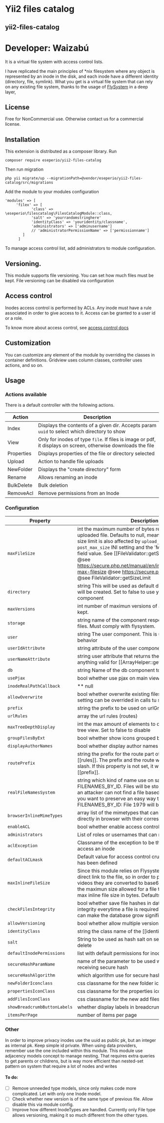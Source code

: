 
# Yii2 files catalog
## yii2-files-catalog

# Developer: Waizabú

It is a virtual file system with access control lists.

I have replicated the main principles of *nix filesystem where any object is represented
by an inode in the disk, and each inode have a different identity (directory, file, symlink).
What you get is a virtual file system that can rely on any existing file system, thanks to the usage of
[FlySystem](https://flysystem.thephpleague.com/docs/usage/filesystem-api/) in a deep layer,


## License
Free for NonCommercial use. Otherwise contact us for a commercial license.
## Installation

This extension is distributed as a composer library. Run
```
composer require eseperio/yii2-files-catalog
```

Then run migration
```
php yii migrate/up --migrationPath=@vendor/eseperio/yii2-files-catalog/src/migrations
```

Add the module to your modules configuration
```
'modules' => [
     'filex' => [
            'class' => \eseperio\filescatalog\FilesCatalogModule::class,
            'salt' => 'yourrandomstringhere'
            'identityClass' => 'youridentity/classname',
            'administrators' => ['adminusername']
            // 'administratorPermissionName' => ['permissionname']
        ]
      ]

```


To manage access control list, add administrators to module configuration.
## Versioning.

This module supports file versioning. You can set how much files must be kept. File versioning can be disabled via configuration

## Access control

Inodes access control is performed by ACLs. Any inode must have a rule associated in order to give access to it.
Access can be granted to a user id or a role.

To know more about access control, see [access control docs](docs/acl.md)

## Customization
You can customize any element of the module by overriding the classes in container definitions.
Gridview uses column classes, controller uses actions, and so on.


## Usage

### Actions available
There is a default controller with the following actions.


| Action | Description |
|---|---|
|Index| Displays the contents of a given dir. Accepts param `uuid` to select which directory to show|
|View| Only for inodes of type `file`. If files is image or pdf, it displays on screen, otherwise downloads the file |
|Properties| Displays properties of the file or directory selected|
|Upload| Action to handle file uploads|
|NewFolder| Displays the "create directory" form|
|Rename| Allows renaming an inode|
|BulkDelete| Bulk deletion|
|RemoveAcl|Remove permissions from an Inode|

### Configuration

|Property|Description|Default|
|--------|-----------|-------|
|`maxFileSize`|  int the maximum number of bytes required for the uploaded file. Defaults to null, meaning no limit. Note, the size limit is also affected by `upload_max_filesize` and `post_max_size` INI setting and the 'MAX_FILE_SIZE' hidden field value. See [[FileValidator::getSizeLimit()]] for details. @see https://secure.php.net/manual/en/ini.core.php#ini.upload-max-filesize @see https://secure.php.net/post-max-size @see FileValidator::getSizeLimit|null|
|`directory`|  string This will be used as default directory where all files will be created. Set to false to use your  default storage component|'filex'|
|`maxVersions`|  int number of maximun versions of a files that can be kept.|4|
|`storage`|  string name of the component responsible of handling files. Must comply with flysystem.|'storage'|
|`user`|  string The user component. This is used on blameable behavior|'user'|
|`userIdAttribute`|  string attribute of the user component|'id'|
|`userNameAttribute`|  string user attribute that returns the name. Can be a anything valid for [[ArrayHelper::getValue()]]|'username'|
|`db`|  string Name of the db component to use on data handling|'db'|
|`usePjax`|  bool whether use pjax on main view|true|
|`inodeRealPathCallback`|**  null|array|\Closure Callable used to bypass current inodeRealPath calculation|null|
|`allowOverwrite`|  bool whether overwrite existing files. Remember this setting can be overrided in calls tu save|false| 
|`prefix`|  string the prefix to be used on urlGroup|'filex'|
|`urlRules`| array the url rules (routes)|'<controller:[\w\-]+>|<action:[\w\-]+>' => '<controller>|<action>'|
|`maxTreeDepthDisplay`|  int the max amount of elements to display when using a tree view. Set to false to disable|4|
|`groupFilesByExt`|  bool whether show icons grouped by extension|false|
|`displayAuthorNames`|  bool whether display author names on views|true|
|`routePrefix`|  string the prefix for the route part of every rule declared in [[rules]]. The prefix and the route will be separated with a slash. If this property is not set, it will take the value of [[prefix]].|"filesCatalog"|
|`realFileNamesSystem`|  string which kind of name use on saving files. Defaults to FILENAMES_BY_ID. Files will be stored using its own id, so an attacker can not find a file based on their public uuid. If you want to preserve an easy way to find physical FILENAMES_BY_ID: File 1979 will become prefix|1|9|7|9|1979 FILENAMES_BY_UUID: File 146d8c31-ca60-411f-b112-7dd1bc5e8e46 will become prefix|14|6d|8c|31|ca|60|41|1f|b1|12|7d|d1|bc|5e|8e|46|146d8c31-ca60-411f-b112-7dd1bc5e8e46 FILENAMES_REAL will create parent directories with the name of the parent virtual directories.|self::FILENAMES_BY_ID|
|`browserInlineMimeTypes`|  array list of the mimetypes that can be represented directly in browser with their corresponding tag||
|`enableACL`|  bool whether enable access control list|true|
|`administrators`| List of roles or usernames that can manage acl|\['admin'\]|
|`aclException`| Classname of the exception to be thrown when user can access an inode|`eseperio\filescatalog\exceptions\FilexAccessDeniedException`|
|`defaultACLmask`|Default value for access control crud mask when no one has been defined|4|
|`maxInlineFileSize`| Since this module relies on Flysystem, you can not have a direct link to the file, so in order to preview images or mp4 videos they are converted to base64. This number limits the maximun size allowed for a file to be embedded.  int max inline file size in bytes. Defaults to 10Mb|10000000|
|`checkFilesIntegrity`|  bool whether save file hashes in database and check integrity everytime a file is required.   In large filesystems it can make the database grow significantly.|true|
|`allowVersioning`|  bool whether allow multiple versions of a file.|true|
|`identityClass`| string the class name of the [[identity]] object.|null|
|`salt`|String to be used as hash salt on sensitive operations, like delete|null|
|`defaultInodePermissions`|list with default permissions for inodes|\[AccessControl::ACTION_READ\]
|`secureHashParamName`|name of the parameter to be used when sending and receiving secure hash|fxsh|
|`secureHashAlgorithm`| which algorithm use for secure hash generation| SHA3-256|
|`newFolderIconclass`|css classname for the new folder icon |'glyphicon glyphicon-folder-open';
|`propertiesIconClass`|css classname for the properties icon |glyphicon glyphicon-list-alt
|`addFilesIconClass`|css classname for the new add files icon |glyphicon glyphicon-cloud-upload|
|`showBreadcrumbButtonLabels`|whether display labels in breadcrumb buttons|false|
|`itemsPerPage`|number of items per page|10|
  





### Other
In order to improve privacy inodes use the uuid as public pk, but an integer as internal pk. Keep simple id private. When using data providers, remember use the one included within this module.
This module use adjacency models concept to manage nesting. That requires extra queries to get parents or childrens, but is way more efficient than nested-set pattern on system that require a lot of nodes and writes


#### To do:
- [ ] Remove unneeded type models, since only makes code more complicated. Let with only one Inode model.
- [ ] Check whether new version is of the same type of previous file. Allow disable this via module config.
- [ ] Improve how different InodeTypes are handled. Currently only File type allows versioning, making it so much different from the other types.
